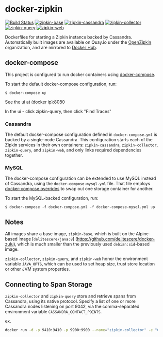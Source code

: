 # docker-zipkin

[![Build Status](https://travis-ci.org/openzipkin/docker-zipkin.svg)](https://travis-ci.org/openzipkin/docker-zipkin)
[![zipkin-base](https://quay.io/repository/openzipkin/zipkin-base/status "zipkin-base")](https://quay.io/repository/openzipkin/zipkin-base)
[![zipkin-cassandra](https://quay.io/repository/openzipkin/zipkin-cassandra/status "zipkin-cassandra")](https://quay.io/repository/openzipkin/zipkin-cassandra)
[![zipkin-collector](https://quay.io/repository/openzipkin/zipkin-collector/status "zipkin-collector")](https://quay.io/repository/openzipkin/zipkin-collector)
[![zipkin-query](https://quay.io/repository/openzipkin/zipkin-query/status "zipkin-query")](https://quay.io/repository/openzipkin/zipkin-query)
[![zipkin-web](https://quay.io/repository/openzipkin/zipkin-web/status "zipkin-web")](https://quay.io/repository/openzipkin/zipkin-web)

Dockerfiles for starting a Zipkin instance backed by Cassandra. Automatically built images are available on Quay.io
under the [OpenZipkin](https://quay.io/organization/openzipkin) organization, and are mirrored to
[Docker Hub](https://hub.docker.com/u/openzipkin/).

## docker-compose

This project is configured to run docker containers using
[docker-compose](https://docs.docker.com/compose/).

To start the default docker-compose configuration, run:

    $ docker-compose up

See the ui at (docker ip):8080

In the ui - click zipkin-query, then click "Find Traces"

### Cassandra

The default docker-compose configuration defined in `docker-compose.yml` is
backed by a single-node Cassandra. This configuration starts each of the Zipkin
services in their own containers: `zipkin-cassandra`, `zipkin-collector`,
`zipkin-query`, and `zipkin-web`, and only links required dependencies together.

### MySQL

The docker-compose configuration can be extended to use MySQL instead of
Cassandra, using the `docker-compose-mysql.yml` file. That file employs
[docker-compose overrides](https://docs.docker.com/compose/extends/#multiple-compose-files)
to swap out one storage container for another.

To start the MySQL-backed configuration, run:

    $ docker-compose -f docker-compose.yml -f docker-compose-mysql.yml up

## Notes

All images share a base image, 
`zipkin-base`, which is built on the Alpine-based image [`delitescere/java:8`] (https://github.com/delitescere/docker-zulu), which is much smaller than the previously used `debian:sid`-based image.

`zipkin-collector`, `zipkin-query`, and `zipkin-web` honor the environment variable `JAVA_OPTS`, which can be used to set heap size, trust store location or other JVM system properties.

## Connecting to Span Storage

`zipkin-collector` and `zipkin-query` store and retrieve spans from Cassandra, using its native protocol. Specify a list of one or more Cassandra nodes listening on port 9042, via the comma-separated environment variable `CASSANDRA_CONTACT_POINTS`.

ex. 
```bash
docker run -d -p 9410:9410 -p 9900:9900 --name="zipkin-collector" -e "CASSANDRA_CONTACT_POINTS=node1,node2,node3" "openzipkin/zipkin-collector:latest"
```
